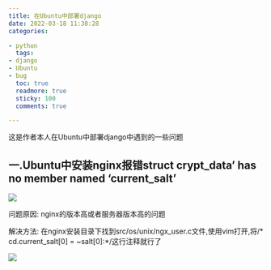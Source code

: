 ```yaml
---
title: 在Ubuntu中部署django
date: 2022-03-18 11:38:28
categories:

- python
  tags: 
- django
- Ubuntu
- bug
  toc: true
  readmore: true
  sticky: 100
  comments: true

---
```


这是作者本人在Ubuntu中部署django中遇到的一些问题

## 一.Ubuntu中安装nginx报错struct crypt_data’ has no member named ‘current_salt’

![](https://img-blog.csdnimg.cn/2020071712094293.png)

问题原因: nginx的版本高或者服务器版本高的问题

解决方法: 在nginx安装目录下找到src/os/unix/ngx_user.c文件,使用vim打开,将/* cd.current_salt[0] = ~salt[0]:*/这行注释就行了

![](https://img-blog.csdnimg.cn/20200717121206221.png?x-oss-process=image/watermark,type_ZmFuZ3poZW5naGVpdGk,shadow_10,text_aHR0cHM6Ly9ibG9nLmNzZG4ubmV0L2h1bWFueXI=,size_16,color_FFFFFF,t_70)